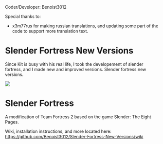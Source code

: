 Coder/Developer: Benoist3012

Special thanks to:

- x3m77rus for making russian translations, and updating some part of the code to support more translation text.

# Slender Fortress New Versions

Since Kit is busy with his real life, I took the developement of slender fortress, and I made new and improved versions. Slender fortress new versions.

![](https://cloud.githubusercontent.com/assets/4492504/4125890/ff16b996-32e5-11e4-96b9-102fc0175adf.jpg)

Slender Fortress
================

A modification of Team Fortress 2 based on the game Slender: The Eight Pages.

Wiki, installation instructions, and more located here: https://github.com/Benoist3012/Slender-Fortress-New-Versions/wiki

